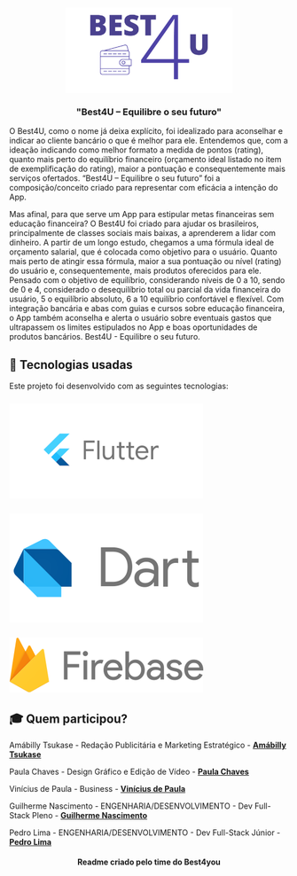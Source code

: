 <h3 align="center">
    <img alt="Logo" title="logo" width="300px" src="./img/icon.png">
    <br><br>
    <b>"Best4U – Equilibre o seu futuro"</b> 
</h3>

O Best4U, como o nome já deixa explícito, foi idealizado para aconselhar e indicar ao cliente bancário o que é melhor para ele. Entendemos que, com a ideação indicando como melhor formato a medida de pontos (rating), quanto mais perto do equilíbrio financeiro (orçamento ideal listado no item de exemplificação do rating), maior a pontuação e consequentemente mais serviços ofertados. “Best4U – Equilibre o seu futuro” foi a composição/conceito criado para representar com eficácia a intenção do App. 

Mas afinal, para que serve um App para estipular metas financeiras sem educação financeira? O Best4U foi criado para ajudar os brasileiros, principalmente de classes sociais mais baixas, a aprenderem a lidar com dinheiro. A partir de um longo estudo, chegamos a uma fórmula ideal de orçamento salarial, que é colocada como objetivo para o usuário. Quanto mais perto de atingir essa fórmula, maior a sua pontuação ou nível (rating) do usuário e, consequentemente, mais produtos oferecidos para ele. Pensado com o objetivo de equilíbrio, considerando níveis de 0 a 10, sendo de 0 e 4, considerado o desequilíbrio total ou parcial da vida financeira do usuário, 5 o equilíbrio absoluto, 6 a 10 equilíbrio confortável e flexível. Com integração bancária e abas com guias e cursos sobre educação financeira, o App também aconselha e alerta o usuário sobre eventuais gastos que ultrapassem os limites estipulados no App e boas oportunidades de produtos bancários. Best4U - Equilibre o seu futuro.


## 🚀 Tecnologias usadas
Este projeto foi desenvolvido com as seguintes tecnologias:

<h3 align="left">
    <img alt="flutter" title="flutter" src="./img/flutter.png">
    <br>
</h3>

<h3 align="left">
    <img alt="dart" title="dart" src="./img/dart-language.png">
    <br>
</h3>

<h3 align="left">
    <img alt="Firebase" title="Firebase" src="./img/firebase.png">
    <br>
</h3>


## :mortar_board:  Quem participou?

Amábilly Tsukase - Redação Publicitária e Marketing Estratégico - **[Amábilly Tsukase](https://www.linkedin.com/in/amábilly-tsukase-88bb23188)**

Paula Chaves - Design Gráfico e Edição de Vídeo - **[Paula Chaves](https://www.linkedin.com/in/paula-chaves-361110103)**

Vinícius de Paula - Business - **[Vinícius de Paula](https://www.linkedin.com/mwlite/in/vinicius-de-paula-854957180)**

Guilherme Nascimento - ENGENHARIA/DESENVOLVIMENTO - Dev Full-Stack Pleno -  **[Guilherme Nascimento](https://github.com/guilherme-n)**

Pedro Lima - ENGENHARIA/DESENVOLVIMENTO - Dev Full-Stack Júnior -  **[Pedro Lima](https://github.com/lima-pedro)**

<h4 align="center">
    Readme criado pelo time do Best4you
</h4>